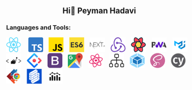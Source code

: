 ## <p align="center">Hi👋 Peyman Hadavi</p>

<h3 align="left">Languages and Tools:</h3>
<p align="left"> 
 <img src="./icons/react.png" alt="react" width="40" height="40"/> &nbsp; &nbsp;
 <img src="./icons/Ts.png" alt="Ts" width="40" height="40"/>&nbsp; &nbsp;
 <img src="./icons/Js.png" alt="Js" width="40" height="40"/>&nbsp; &nbsp;
 <img src="./icons/Es6.png" alt="Es6" width="40" height="40"/>&nbsp; &nbsp;
 <img src="./icons/NextJs.png" alt="NextJs" width="40" height="40"/>&nbsp; &nbsp; 
 <img src="./icons/Redux.png" alt="Redux" width="40" height="40"/>&nbsp; &nbsp; 
 <img src="./icons/ReactQuery.png" alt="ReactQuery" width="40" height="40"/>&nbsp; &nbsp; 
 <img src="./icons/Pwa.png" alt="Pwa" width="40" height="40"/>&nbsp; &nbsp; 
 <img src="./icons/Mui.png" alt="Mui" width="40" height="40"/>&nbsp; &nbsp; 
 <img src="./icons/StComponent.png" alt="style-components" width="40" height="40"/>&nbsp; &nbsp; 
 <img src="./icons/antd.png" alt="antd" width="40" height="40"/>&nbsp; &nbsp; 
 <img src="./icons/BootStrap.png" alt="BootStrap" width="40" height="40"/>&nbsp; &nbsp; 
 <img src="./icons/googleMap.png" alt="googleMap" width="40" height="40"/>&nbsp; &nbsp; 
 <img src="./icons/React-intl.png" alt="React-intl" width="40" height="40"/>&nbsp; &nbsp; 
 <img src="./icons/Sitemap.png" alt="Sitemap" width="40" height="40"/>&nbsp; &nbsp; 
 <img src="./icons/Webpack.png" alt="Webpack" width="40" height="40"/>&nbsp; &nbsp; 
 <img src="./icons/Sass.png" alt="Sass" width="40" height="40"/>&nbsp; &nbsp; 
 <img src="./icons/Cypress.png" alt="Cypress" width="40" height="40"/>&nbsp; &nbsp; 
 <img src="./icons/Chrome-Extension.png" alt="Chrome-Extension" width="40" height="40"/>&nbsp; &nbsp; 
 <img src="./icons/formik.png" alt="formik" width="40" height="40"/>&nbsp; &nbsp; 
 <img src="./icons/charts.png" alt="charts" width="40" height="40"/>&nbsp; &nbsp; 
</p>

<!--
**peymanhc/peymanhc** is a ✨ _special_ ✨ repository because its `README.md` (this file) appears on your GitHub profile.

Here are some ideas to get you started:

- 🔭 I’m currently working on ...
- 🌱 I’m currently learning ...
- 👯 I’m looking to collaborate on ...
- 🤔 I’m looking for help with ...
- 💬 Ask me about ...
- 📫 How to reach me: ...
- 😄 Pronouns: ...
- ⚡ Fun fact: ...
  -->
